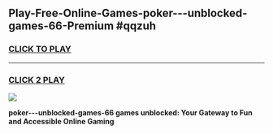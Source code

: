 
## Play-Free-Online-Games-poker---unblocked-games-66-Premium #qqzuh
<h3>
<a href="https://premium.freeplayer.one?title=poker---unblocked-games-66&ref=8M">CLICK TO PLAY</a></h3>
<hr>

<h3>
<a href="https://premium.freeplayer.one?title=poker---unblocked-games-66&ref=8M">CLICK 2 PLAY</a>
  
</h3>

<a href="https://premium.freeplayer.one?title=poker---unblocked-games-66&ref=8M"><img src="https://clearcache.store/games.png"></a>


**poker---unblocked-games-66 games unblocked: Your Gateway to Fun and Accessible Online Gaming**

